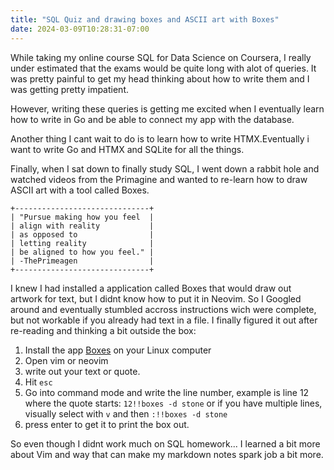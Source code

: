 ```yaml
---
title: "SQL Quiz and drawing boxes and ASCII art with Boxes"
date: 2024-03-09T10:28:31-07:00
---
```

While taking my online course SQL for Data Science on Coursera, I really under estimated that the exams would be quite long with alot of queries. It was pretty painful to get my head thinking about how to write them and I was getting pretty impatient. 

However, writing these queries is getting me excited when I eventually learn how to write in Go and be able to connect my app with the database. 

Another thing I cant wait to do is to learn how to write HTMX.Eventually i want to write Go and HTMX and SQLite for all the things.

Finally, when I sat down to finally study SQL, I went down a rabbit hole and watched videos from the Primagine and wanted to re-learn how to draw ASCII art with a tool called Boxes. 
```
+------------------------------+
| "Pursue making how you feel  |
| align with reality           |
| as opposed to                |
| letting reality              |
| be aligned to how you feel." |
| -ThePrimeagen                |
+------------------------------+
```
I knew I had installed a application called Boxes that would draw out artwork for text, but I didnt know how to put it in Neovim. So I Googled around and eventually stumbled accross instructions wich were complete, but not workable if you already had text in a file. I finally figured it out after re-reading and thinking a bit outside the box: 

1. Install the app [Boxes](https://boxes.thomasjensen.com/) on your Linux computer
2. Open vim or neovim
3. write out your text or quote. 
4. Hit `esc`
5. Go into command mode and write the line number, example is line 12 where the quote starts: `12!!boxes -d stone` or if you have multiple lines, visually select with `v` and then `:!!boxes -d stone`
6. press enter to get it to print the box out.

So even though I didnt work much on SQL homework... I learned a bit more about Vim and way that can make my markdown notes spark job a bit more. 
